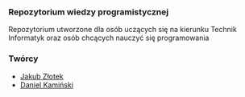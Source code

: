 ### Repozytorium wiedzy programistycznej
Repozytorium utworzone dla osób uczących się na kierunku
Technik Informatyk oraz osób chcących nauczyć się programowania 

### Twórcy
- [Jakub Złotek](https://github.com/JakubZlotek)
- [Daniel Kamiński](https://github.com/EVBlue)
